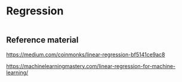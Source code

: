 # Regression 
![]()
## Reference material

https://medium.com/coinmonks/linear-regression-bf5141ce9ac8

https://machinelearningmastery.com/linear-regression-for-machine-learning/

